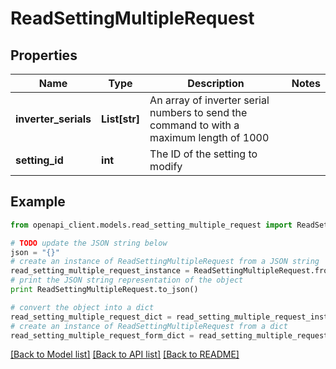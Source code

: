 # ReadSettingMultipleRequest


## Properties
Name | Type | Description | Notes
------------ | ------------- | ------------- | -------------
**inverter_serials** | **List[str]** | An array of inverter serial numbers to send the command to with a maximum length of 1000 | 
**setting_id** | **int** | The ID of the setting to modify | 

## Example

```python
from openapi_client.models.read_setting_multiple_request import ReadSettingMultipleRequest

# TODO update the JSON string below
json = "{}"
# create an instance of ReadSettingMultipleRequest from a JSON string
read_setting_multiple_request_instance = ReadSettingMultipleRequest.from_json(json)
# print the JSON string representation of the object
print ReadSettingMultipleRequest.to_json()

# convert the object into a dict
read_setting_multiple_request_dict = read_setting_multiple_request_instance.to_dict()
# create an instance of ReadSettingMultipleRequest from a dict
read_setting_multiple_request_form_dict = read_setting_multiple_request.from_dict(read_setting_multiple_request_dict)
```
[[Back to Model list]](../README.md#documentation-for-models) [[Back to API list]](../README.md#documentation-for-api-endpoints) [[Back to README]](../README.md)


